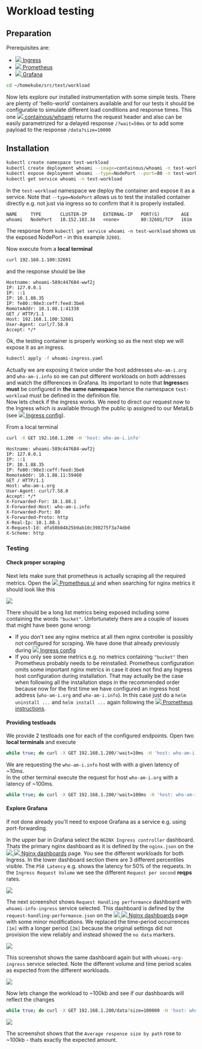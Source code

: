 # Workload testing

## Preparation

Prerequisites are: 
- ![](images/ico/color/homekube_16.png)[ Ingress](ingress.md)
- ![](images/ico/color/homekube_16.png)[ Prometheus](prometheus.md)
- ![](images/ico/color/homekube_16.png)[ Grafana](grafana.md)

```bash
cd ~/homekube/src/test/workload 
```

Now lets explore our installed instrumentation with some simple tests. There are plenty of 'hello-world'
containers available and for our tests it should be configurable to simulate different load conditions
and response times. This one [![](images/ico/color/docker_16.png) containous/whoami](https://hub.docker.com/r/containous/whoami)
returns the request header and also can be easily parametrized for a delayed response `/?wait=50ms` or
to add some payload to the response `/data?size=10000`

## Installation

```bash
kubectl create namespace test-workload
kubectl create deployment whoami --image=containous/whoami -n test-workload
kubectl expose deployment whoami --type=NodePort --port=80 -n test-workload
kubectl get service whoami -n test-workload
```

In the `test-workload` namespace we deploy the container and expose it as a service. Note that 
`--type=NodePort` allows us to test the installed container directly e.g. not just via ingress so to confirm
that it is properly installed.

```test
NAME     TYPE       CLUSTER-IP      EXTERNAL-IP   PORT(S)        AGE
whoami   NodePort   10.152.183.34   <none>        80:32601/TCP   161m
```
The response from `kubectl get service whoami -n test-workload` 
shows us the exposed NodePort - in this example `32601`.

Now execute from a **local terminal**  
```bash
curl 192.168.1.100:32601
```

and the response should be like
```text
Hostname: whoami-589c447684-wwf2j
IP: 127.0.0.1
IP: ::1
IP: 10.1.88.35
IP: fe80::98e3:ceff:feed:3be6
RemoteAddr: 10.1.88.1:41338
GET / HTTP/1.1
Host: 192.168.1.100:32601
User-Agent: curl/7.58.0
Accept: */*
```

Ok, the testing container is properly working so as the next step we will expose it as an ingress. 
```bash
kubectl apply -f whoami-ingress.yaml
```
Actually we are exposing it twice under the host addresses `who-am-i.org` and `who-am-i.info` so we can put
different workloads on both addresses and watch the differences in Grafana. Its important to note
that **Ingress**es **must** be configured in **the same namespace** hence the namespace `test-workload` must
be defined in the definition file.  
Now lets check if the ingress works. We need to direct our request now to the Ingress which is available
through the public ip assigned to our MetalLb (see ![](images/ico/color/homekube_16.png)[ Ingress config](ingress.md)).

From a local terminal
```bash
curl -X GET 192.168.1.200 -H 'host: who-am-i.info'
```
```test
Hostname: whoami-589c447684-wwf2j
IP: 127.0.0.1
IP: ::1
IP: 10.1.88.35
IP: fe80::98e3:ceff:feed:3be6
RemoteAddr: 10.1.88.11:59460
GET / HTTP/1.1
Host: who-am-i.org
User-Agent: curl/7.58.0
Accept: */*
X-Forwarded-For: 10.1.88.1
X-Forwarded-Host: who-am-i.info
X-Forwarded-Port: 80
X-Forwarded-Proto: http
X-Real-Ip: 10.1.88.1
X-Request-Id: dfa50b04b25b9ab10c398275f3a74db0
X-Scheme: http
```

### Testing

#### Check proper scraping
Next lets make sure that prometheus is actually scraping all the required metrics.
Open the ![](images/ico/color/homekube_16.png)[ Prometheus ui](prometheus.md#testing) 
and when searching for nginx metrics it should look like this

![](images/prometheus-nginx.png)

There should be a long list metrics being exposed including some containing the words `"bucket"`.
Unfortunately there are a couple of issues that might have been gone wrong:
- If you don't see any nginx metrics at all then nginx controller is possibly not configured for scraping.
We have done that already previously during
![](images/ico/color/homekube_16.png)[ Ingress config](ingress.md)
- If you only see some metrics e.g. no metrics containing `"bucket"` then Prometheus probably needs to be reinstalled.
Prometheus configuration omits some important nginx metrics in case 
it does not find any Ingress host configuration during installation. That may actually
be the case when following all the installation steps in the recommended order because
now for the first time we have configured an ingress host address (`who-am-i.org` and `who-am-i.info`).
In this case just do a `helm uninstall ...` and `helm install ...` again following
the ![](images/ico/color/homekube_16.png)[ Prometheus instructions](prometheus.md).

#### Providing testloads

We provide 2 testloads one for each of the configured endpoints. Open two **local terminals** and execute 
```bash
while true; do curl -X GET 192.168.1.200/?wait=10ms -H 'host: who-am-i.info'; done
```
We are requesting the `who-am-i.info` host with with a given latency of ~10ms.  
In the other terminal execute the request for host `who-am-i.org` with a latency of ~100ms.

```bash
while true; do curl -X GET 192.168.1.200/?wait=100ms -H 'host: who-am-i.org'; done
```

#### Explore Grafana

If not done already you'll need to expose Grafana as a service e.g. using port-forwarding.

In the upper bar in Grafana select the `NGINX Ingress controller` dashboard.
Thats the primary nginx dashboard as it is defined by the `nginx.json` on the
[![](images/ico/color/kubernetes_16.png) ![](images/ico/github_16.png) Nginx dashboards](https://github.com/kubernetes/ingress-nginx/tree/master/deploy/grafana/dashboards)
page. You see the different workloads for both Ingress. In the lower dashboard section there are 3 different percentiles visible.
The `P50 Latency` e.g. shows the latency for 50% of the requests. In the `Ingress Request Volume` we see the
different `Request per second` **reqps** rates.

![](images/grafana-nginx.png)

The next screenshot shows `Request Handling performance` dashboard with `whoami-info-ingress` service selected.
This dashboard is defined by the `request-handling-performance.json` on the
[![](images/ico/color/kubernetes_16.png) ![](images/ico/github_16.png) Nginx dashboards](https://github.com/kubernetes/ingress-nginx/tree/master/deploy/grafana/dashboards)
page  with some minor modifications. We replaced the time-period occurrences `[1m]` with a longer period `[2m]` because 
the original settings did not provision the view reliably and instead showed the `no data` markers.

![](images/grafana-performance-1.png)

This screenshot shows the same dashboard again but with `whoami-org-ingress` service selected. Note the different volume and
time period scales as expected from the different workloads.

![](images/grafana-performance-2.png)

Now lets change the workload to ~100kb and see if our dashboards will reflect the changes
```bash
while true; do curl -X GET 192.168.1.200/data?size=100000 -H 'host: who-am-i.org'; done
```

![](images/grafana-performance-3.png)

The screenshot shows that the `Average response size by path` rose to ~100kb - thats exactly the expected amount. 